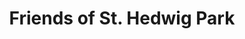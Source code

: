 ---
title: Friends of St. Hedwig Park
hero:
  image: /images/olivia-bauso-801218-unsplash.jpg
  overlay: blue
  title: Friends of St. Hedwig Park
  subtitle: A neighborhood reimagined through collaboration
  text: We believe in the great neighborhoods of Detroit. We also believe that parks and playgrounds are the soul of a neighborhood.
  button: true
  alignment: center
post_hero_text:
  title:
  text: |-
    St. Hedwig Park provides recreation, joy, and community to an estimated 33,000 people in Southwest Detroit. Seven schools, countless families, numerous recreational leagues, and 900+ PK to 8th graders across the street at Academy of Americas call St. Hedwig their own. But for too long they've had to take care of it alone. 
      
    The Friends of St. Hedwig Park builds on the progress of the SHP Coalition and the City of Detroit by working alongside an enthusiastic group of neighbors, coaches, teachers, and non-profits. St. Hedwig Park is an unmistakable opportunity to enhance social, economic, and recreational activity in Southwest Detroit.
  link: Learn More
  url: /about
  button: primary
  alignment: center
  overlay: none
quote_section:
  quote: Children need freedom and time to play. Play is not a luxury. Play is a neccessity.
  author: Kay Redfield Jamison
  image: /images/pengsheng-guo-134596-unsplash.jpg
  overlay: red
  quotations: true
  alignment: center
park_needs:
  image: /images/image001.jpg
  direction: ltr
  title: The Needs
  text: Friends of St. Hedwig Park initiated a community survey to find out what the community most wanted. Their response was unanimous in wanting
  list:
    - item: Greater Safety
    - item: A Gathering Place
    - item: Better & More Bathrooms
    - item: New Sports Field for Youth Teams
    - item: New Playground for Multi-Generational Use
park_plan:
  image: /images/rendering1.png
  direction: rtl
  title: The Plan
  text: Friends of St. Hedwig consulted with neighbors and community leaders before asking Kraemer Design Group to begin work on a plan. 
  list:
    - item: Three new baseball fields - One regulation size field and two smaller diamonds for youth leagues
    - item: A large nmulti-use field
    - item: A pavillion with restrooms and concessions
    - item: Community gardens
    - item: A basketball court
    - item: Playground equipment and games
    - item: A half-mile walking path
    - item: Lighting for additional security and nighttime games
  link: How to Help
  url: how-to-help
quote_section_two:
  quote: Play spaces should provide meaningful and relevant experiences to meet the broad range of developmental needs within each community
  author: Dan Perrault, Michigan Recreation Construction
  image: /images/image002.jpg
  overlay: green
  quotations: true
  alignment: center;
cta:
  text: Download our Corporate Fundraising Package!
  button_text: Download
  button_destination: /uploads/Friends_of_St_Hedwig_Park_Corporate_Package.pdf
  button_color: green
  background_color: red
  alignment: center
seo_description: "Friends of St. Hedwig Park"
metatitle: "Friends of St. Hedwig Park"
---